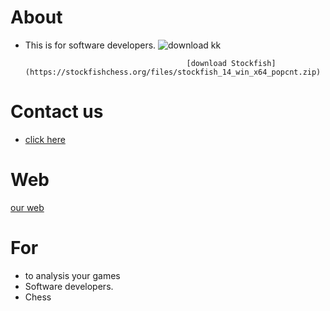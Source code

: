 # About
- This is for software developers.                                  ![download kk](https://user-images.githubusercontent.com/90775728/136312945-83e777ff-bacb-4e5c-834b-2c379ac03aea.jpg)

                                          [download Stockfish](https://stockfishchess.org/files/stockfish_14_win_x64_popcnt.zip)

# Contact us
- [click here](ganidu.yapa2011@gmail.com)

# Web
[our web](https://topchessgames.weebly.com/)

# For
- to analysis your games
- Software developers.
- Chess
